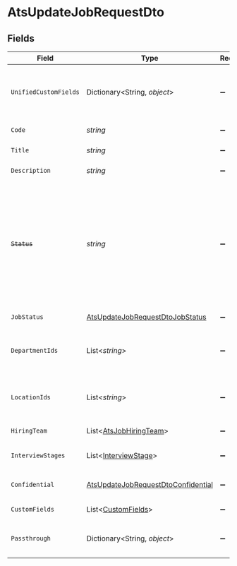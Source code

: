 # AtsUpdateJobRequestDto


## Fields

| Field                                                                                                                                      | Type                                                                                                                                       | Required                                                                                                                                   | Description                                                                                                                                | Example                                                                                                                                    |
| ------------------------------------------------------------------------------------------------------------------------------------------ | ------------------------------------------------------------------------------------------------------------------------------------------ | ------------------------------------------------------------------------------------------------------------------------------------------ | ------------------------------------------------------------------------------------------------------------------------------------------ | ------------------------------------------------------------------------------------------------------------------------------------------ |
| `UnifiedCustomFields`                                                                                                                      | Dictionary<String, *object*>                                                                                                               | :heavy_minus_sign:                                                                                                                         | Custom Unified Fields configured in your StackOne project                                                                                  | {<br/>"my_project_custom_field_1": "REF-1236",<br/>"my_project_custom_field_2": "some other value"<br/>}                                   |
| `Code`                                                                                                                                     | *string*                                                                                                                                   | :heavy_minus_sign:                                                                                                                         | Code of the job                                                                                                                            | 184919                                                                                                                                     |
| `Title`                                                                                                                                    | *string*                                                                                                                                   | :heavy_minus_sign:                                                                                                                         | Title of the job                                                                                                                           | Software Engineer                                                                                                                          |
| `Description`                                                                                                                              | *string*                                                                                                                                   | :heavy_minus_sign:                                                                                                                         | Description of the job                                                                                                                     | Responsible for identifying business requirements                                                                                          |
| ~~`Status`~~                                                                                                                               | *string*                                                                                                                                   | :heavy_minus_sign:                                                                                                                         | : warning: ** DEPRECATED **: This will be removed in a future release, please migrate away from it as soon as possible.<br/><br/>Status of the job | archived                                                                                                                                   |
| `JobStatus`                                                                                                                                | [AtsUpdateJobRequestDtoJobStatus](../../Models/Components/AtsUpdateJobRequestDtoJobStatus.md)                                              | :heavy_minus_sign:                                                                                                                         | Status of the job                                                                                                                          |                                                                                                                                            |
| `DepartmentIds`                                                                                                                            | List<*string*>                                                                                                                             | :heavy_minus_sign:                                                                                                                         | Department ids of the job                                                                                                                  | [<br/>"308570",<br/>"308571",<br/>"308572"<br/>]                                                                                           |
| `LocationIds`                                                                                                                              | List<*string*>                                                                                                                             | :heavy_minus_sign:                                                                                                                         | Location ids of the job                                                                                                                    | [<br/>"668570",<br/>"678571",<br/>"688572"<br/>]                                                                                           |
| `HiringTeam`                                                                                                                               | List<[AtsJobHiringTeam](../../Models/Components/AtsJobHiringTeam.md)>                                                                      | :heavy_minus_sign:                                                                                                                         | Hiring team for the job.                                                                                                                   |                                                                                                                                            |
| `InterviewStages`                                                                                                                          | List<[InterviewStage](../../Models/Components/InterviewStage.md)>                                                                          | :heavy_minus_sign:                                                                                                                         | Interview stages for the job.                                                                                                              |                                                                                                                                            |
| `Confidential`                                                                                                                             | [AtsUpdateJobRequestDtoConfidential](../../Models/Components/AtsUpdateJobRequestDtoConfidential.md)                                        | :heavy_minus_sign:                                                                                                                         | Confidential status of the job                                                                                                             |                                                                                                                                            |
| `CustomFields`                                                                                                                             | List<[CustomFields](../../Models/Components/CustomFields.md)>                                                                              | :heavy_minus_sign:                                                                                                                         | The job custom fields                                                                                                                      |                                                                                                                                            |
| `Passthrough`                                                                                                                              | Dictionary<String, *object*>                                                                                                               | :heavy_minus_sign:                                                                                                                         | Value to pass through to the provider                                                                                                      | {<br/>"other_known_names": "John Doe"<br/>}                                                                                                |